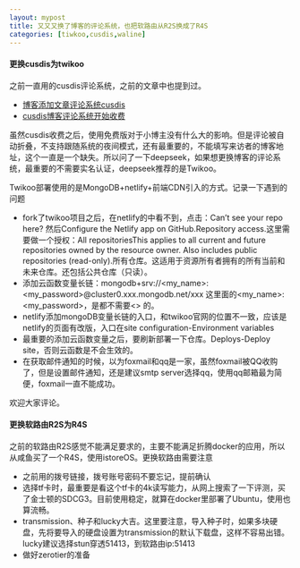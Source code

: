 ```yaml
---
layout: mypost
title: 又又又换了博客的评论系统，也把软路由从R2S换成了R4S
categories: [tiwkoo,cusdis,waline]
---
```

#### 更换cusdis为twikoo
之前一直用的cusdis评论系统，之前的文章中也提到过。
- [博客添加文章评论系统cusdis](https://www.zahui.top/posts/2023/05/28/cusdis.html)
- [cusdis博客评论系统开始收费](https://www.zahui.top/posts/2023/08/23/cusdis-pay.html)

虽然cusdis收费之后，使用免费版对于小博主没有什么大的影响。但是评论被自动折叠，不支持跟随系统的夜间模式，还有最重要的，不能填写来访者的博客地址，这个一直是一个缺失。所以问了一下deepseek，如果想更换博客的评论系统，最重要的不需要实名认证，deepseek推荐的是Twikoo。

Twikoo部署使用的是MongoDB+netlify+前端CDN引入的方式。记录一下遇到的问题
- fork了twikoo项目之后，在netlify的中看不到，点击：Can’t see your repo here? 然后Configure the Netlify app on GitHub.Repository access.这里需要做一个授权：All repositoriesThis applies to all current and future repositories owned by the resource owner. Also includes public repositories (read-only).所有仓库。这适用于资源所有者拥有的所有当前和未来仓库。还包括公共仓库（只读）。
- 添加云函数变量长链：mongodb+srv://<my_name>:<my_password>@cluster0.xxx.mongodb.net/xxx  这里面的<my_name>:<my_password>，是都不需要<> 的。
- netlify添加mongoDB变量长链的入口，和twikoo官网的位置不一致，应该是netlify的页面有改版，入口在site configuration-Environment variables
- 最重要的添加云函数变量之后，要刷新部署一下仓库。Deploys-Deploy site，否则云函数是不会生效的。
- 在获取邮件通知的时候，以为foxmail和qq是一家，虽然foxmail被QQ收购了，但是设置邮件通知，还是建议smtp server选择qq，使用qq邮箱最为简便，foxmail一直不能成功。

欢迎大家评论。

#### 更换软路由R2S为R4S
之前的软路由R2S感觉不能满足要求的，主要不能满足折腾docker的应用，所以从咸鱼买了一个R4S，使用istoreOS。更换软路由需要注意
- 之前用的拨号链接，拨号账号密码不要忘记，提前确认
- 选择tf卡时，最重要是看这个tf卡的4k读写能力，从网上搜索了一下评测，买了金士顿的SDCG3。目前使用稳定，就算在docker里部署了Ubuntu，使用也算流畅。
- transmission、种子和lucky大吉。这里要注意，导入种子时，如果多块硬盘，先将要导入的硬盘设置为transmission的默认下载盘，这样不容易出错。lucky建议选择stun穿透51413，到软路由ip:51413
- 做好zerotier的准备

